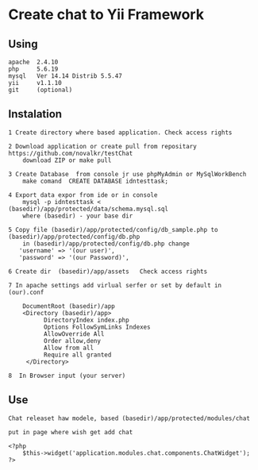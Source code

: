 Create chat to Yii Framework
============================

Using
------

    apache  2.4.10
    php     5.6.19
    mysql   Ver 14.14 Distrib 5.5.47
    yii     v1.1.10
    git     (optional)

Instalation
-----------

    1 Create directory where based application. Check access rights

    2 Download application or create pull from repositary
    https://github.com/novalkr/testChat
        download ZIP or make pull

    3 Create Database  from console jr use phpMyAdmin or MySqlWorkBench
        make comand  CREATE DATABASE idntesttask;
    
    4 Export data expor from ide or in console
        mysql -p idntesttask < (basedir)/app/protected/data/schema.mysql.sql 
        where (basedir) - your base dir 

    5 Copy file (basedir)/app/protected/config/db_sample.php to (basedir)/app/protected/config/db.php
        in (basedir)/app/protected/config/db.php change 
       'username' => '(our user)',
       'password' => '(our Password)',

    6 Create dir  (basedir)/app/assets   Check access rights
       
    7 In apache settings add virlual serfer or set by default in (our).conf

        DocumentRoot (basedir)/app
        <Directory (basedir)/app>
              DirectoryIndex index.php
              Options FollowSymLinks Indexes
              AllowOverride All
              Order allow,deny
              Allow from all
              Require all granted
         </Directory>

    8  In Browser input (your server)
    
Use
---

    Chat releaset haw modele, based (basedir)/app/protected/modules/chat

    put in page where wish get add chat

    <?php 
        $this->widget('application.modules.chat.components.ChatWidget');
    ?>





